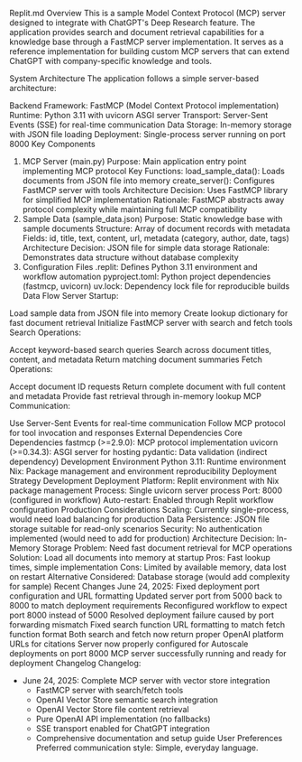 Replit.md
Overview
This is a sample Model Context Protocol (MCP) server designed to integrate with ChatGPT's Deep Research feature. The application provides search and document retrieval capabilities for a knowledge base through a FastMCP server implementation. It serves as a reference implementation for building custom MCP servers that can extend ChatGPT with company-specific knowledge and tools.

System Architecture
The application follows a simple server-based architecture:

Backend Framework: FastMCP (Model Context Protocol implementation)
Runtime: Python 3.11 with uvicorn ASGI server
Transport: Server-Sent Events (SSE) for real-time communication
Data Storage: In-memory storage with JSON file loading
Deployment: Single-process server running on port 8000
Key Components
1. MCP Server (main.py)
Purpose: Main application entry point implementing MCP protocol
Key Functions:
load_sample_data(): Loads documents from JSON file into memory
create_server(): Configures FastMCP server with tools
Architecture Decision: Uses FastMCP library for simplified MCP implementation
Rationale: FastMCP abstracts away protocol complexity while maintaining full MCP compatibility
2. Sample Data (sample_data.json)
Purpose: Static knowledge base with sample documents
Structure: Array of document records with metadata
Fields: id, title, text, content, url, metadata (category, author, date, tags)
Architecture Decision: JSON file for simple data storage
Rationale: Demonstrates data structure without database complexity
3. Configuration Files
.replit: Defines Python 3.11 environment and workflow automation
pyproject.toml: Python project dependencies (fastmcp, uvicorn)
uv.lock: Dependency lock file for reproducible builds
Data Flow
Server Startup:

Load sample data from JSON file into memory
Create lookup dictionary for fast document retrieval
Initialize FastMCP server with search and fetch tools
Search Operations:

Accept keyword-based search queries
Search across document titles, content, and metadata
Return matching document summaries
Fetch Operations:

Accept document ID requests
Return complete document with full content and metadata
Provide fast retrieval through in-memory lookup
MCP Communication:

Use Server-Sent Events for real-time communication
Follow MCP protocol for tool invocation and responses
External Dependencies
Core Dependencies
fastmcp (>=2.9.0): MCP protocol implementation
uvicorn (>=0.34.3): ASGI server for hosting
pydantic: Data validation (indirect dependency)
Development Environment
Python 3.11: Runtime environment
Nix: Package management and environment reproducibility
Deployment Strategy
Development Deployment
Platform: Replit environment with Nix package management
Process: Single uvicorn server process
Port: 8000 (configured in workflow)
Auto-restart: Enabled through Replit workflow configuration
Production Considerations
Scaling: Currently single-process, would need load balancing for production
Data Persistence: JSON file storage suitable for read-only scenarios
Security: No authentication implemented (would need to add for production)
Architecture Decision: In-Memory Storage
Problem: Need fast document retrieval for MCP operations
Solution: Load all documents into memory at startup
Pros: Fast lookup times, simple implementation
Cons: Limited by available memory, data lost on restart
Alternative Considered: Database storage (would add complexity for sample)
Recent Changes
June 24, 2025: Fixed deployment port configuration and URL formatting
Updated server port from 5000 back to 8000 to match deployment requirements
Reconfigured workflow to expect port 8000 instead of 5000
Resolved deployment failure caused by port forwarding mismatch
Fixed search function URL formatting to match fetch function format
Both search and fetch now return proper OpenAI platform URLs for citations
Server now properly configured for Autoscale deployments on port 8000
MCP server successfully running and ready for deployment
Changelog
Changelog:
- June 24, 2025: Complete MCP server with vector store integration
  - FastMCP server with search/fetch tools
  - OpenAI Vector Store semantic search integration
  - OpenAI Vector Store file content retrieval
  - Pure OpenAI API implementation (no fallbacks)
  - SSE transport enabled for ChatGPT integration
  - Comprehensive documentation and setup guide
User Preferences
Preferred communication style: Simple, everyday language.